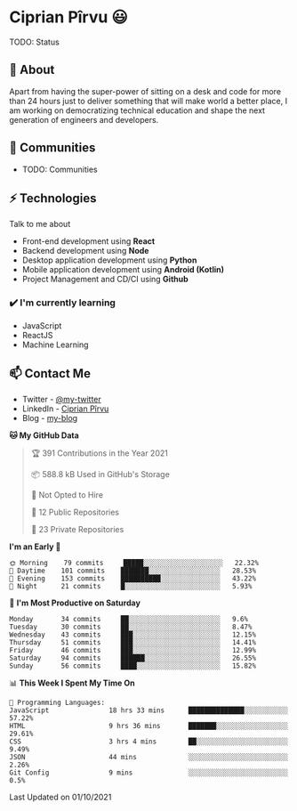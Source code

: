 # Ciprian Pîrvu 😃

TODO: Status

## 🧐 About

Apart from having the super-power of sitting on a desk and code for more than 24 hours just to deliver something that will make world a better place, I am working on democratizing technical education and shape the next generation of engineers and developers.

## 👯 Communities

-   TODO: Communities

## ⚡ Technologies

Talk to me about

-   Front-end development using **React**
-   Backend development using **Node**
-   Desktop application development using **Python**
-   Mobile application development using **Android (Kotlin)**
-   Project Management and CD/CI using **Github**

### ✔️ I'm currently learning

-   JavaScript
-   ReactJS
-   Machine Learning

## 📫 Contact Me

-   Twitter - [@my-twitter]()
-   LinkedIn - [Ciprian Pîrvu](https://www.linkedin.com/in/p%C3%AErvu-ciprian-cristian-4415991b1/)
-   Blog - [my-blog]()

<!--START_SECTION:waka-->
**🐱 My GitHub Data** 

> 🏆 391 Contributions in the Year 2021
 > 
> 📦 588.8 kB Used in GitHub's Storage 
 > 
> 🚫 Not Opted to Hire
 > 
> 📜 12 Public Repositories 
 > 
> 🔑 23 Private Repositories  
 > 
**I'm an Early 🐤** 

```text
🌞 Morning    79 commits     █████░░░░░░░░░░░░░░░░░░░░   22.32% 
🌆 Daytime    101 commits    ███████░░░░░░░░░░░░░░░░░░   28.53% 
🌃 Evening    153 commits    ██████████░░░░░░░░░░░░░░░   43.22% 
🌙 Night      21 commits     █░░░░░░░░░░░░░░░░░░░░░░░░   5.93%

```
📅 **I'm Most Productive on Saturday** 

```text
Monday       34 commits     ██░░░░░░░░░░░░░░░░░░░░░░░   9.6% 
Tuesday      30 commits     ██░░░░░░░░░░░░░░░░░░░░░░░   8.47% 
Wednesday    43 commits     ███░░░░░░░░░░░░░░░░░░░░░░   12.15% 
Thursday     51 commits     ███░░░░░░░░░░░░░░░░░░░░░░   14.41% 
Friday       46 commits     ███░░░░░░░░░░░░░░░░░░░░░░   12.99% 
Saturday     94 commits     ██████░░░░░░░░░░░░░░░░░░░   26.55% 
Sunday       56 commits     ████░░░░░░░░░░░░░░░░░░░░░   15.82%

```


📊 **This Week I Spent My Time On** 

```text
💬 Programming Languages: 
JavaScript               18 hrs 33 mins      ██████████████░░░░░░░░░░░   57.22% 
HTML                     9 hrs 36 mins       ███████░░░░░░░░░░░░░░░░░░   29.61% 
CSS                      3 hrs 4 mins        ██░░░░░░░░░░░░░░░░░░░░░░░   9.49% 
JSON                     44 mins             ░░░░░░░░░░░░░░░░░░░░░░░░░   2.26% 
Git Config               9 mins              ░░░░░░░░░░░░░░░░░░░░░░░░░   0.5%

```


 Last Updated on 01/10/2021
<!--END_SECTION:waka-->
